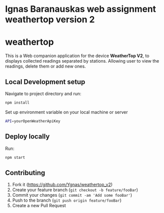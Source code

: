 # Ignas Baranauskas web assignment weathertop version 2
# weathertop

This is a Web companion application for the device **WeatherTop V2**, to displays collected readings separated by stations. 
Allowing user to view the readings, delete them or add new ones.

## Local Development setup

Navigate to project directory and run:

```sh
npm install
```

Set up environment variable on your local machine or server

```sh
API=yourOpenWeatherApiKey
```

## Deploy locally

Run:

```sh
npm start
```

## Contributing

1. Fork it (<https://github.com/Ygnas/weathertop_v2>)
2. Create your feature branch (`git checkout -b feature/fooBar`)
3. Commit your changes (`git commit -am 'Add some fooBar'`)
4. Push to the branch (`git push origin feature/fooBar`)
5. Create a new Pull Request